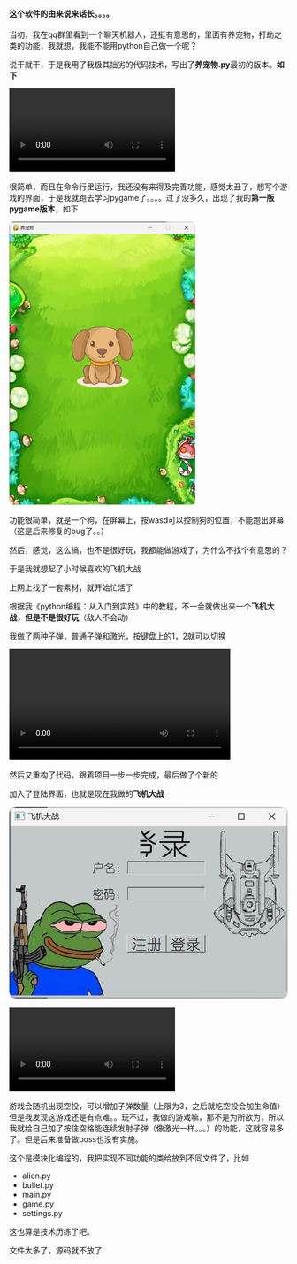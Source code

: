 ####  这个软件的由来说来话长。。。。

当初，我在qq群里看到一个聊天机器人，还挺有意思的，里面有养宠物，打劫之类的功能，我就想，我能不能用python自己做一个呢？  

说干就干，于是我用了我极其拙劣的代码技术，写出了**养宠物.py**最初的版本。**如下**  

<video src="../../image/passage2/1.mp4" controls="controls" width="auto" height="auto"></video>





很简单，而且在命令行里运行，我还没有来得及完善功能，感觉太丑了，想写个游戏的界面，于是我就跑去学习pygame了。。。。过了没多久，出现了我的**第一版pygame版本**，如下

<img src="../../image/passage2/1.png" alt="1" style="zoom:50%;" />

功能很简单，就是一个狗，在屏幕上，按wasd可以控制狗的位置，不能跑出屏幕（这是后来修复的bug了。。）

然后，感觉，这么搞，也不是很好玩，我都能做游戏了，为什么不找个有意思的？

于是我就想起了小时候喜欢的飞机大战

上网上找了一套素材，就开始忙活了  

根据我《python编程：从入门到实践》中的教程，不一会就做出来一个**飞机大战，但是不是很好玩**（敌人不会动）

我做了两种子弹，普通子弹和激光，按键盘上的1，2就可以切换  

<video src="../../image/passage2/2.mp4" controls="controls" width="400" height="auto"></video>

然后又重构了代码，跟着项目一步一步完成，最后做了个新的  

加入了登陆界面，也就是现在我做的**飞机大战**   

![1](../../image/passage2/2.png)



<video src="C:\Users\娄卫健\Desktop\homepage-master\homepage-master\image\passage2\3.mp4"></video>

游戏会随机出现空投，可以增加子弹数量（上限为3，之后就吃空投会加生命值）但是我发现这游戏还是有点难。。玩不过，我做的游戏嘛，那不是为所欲为，所以我就给自己加了按住空格能连续发射子弹（像激光一样。。。）的功能，这就容易多了。但是后来准备做boss也没有实施。

这个是模块化编程的，我把实现不同功能的类给放到不同文件了，比如

- alien.py
- bullet.py
- main.py
- game.py
- settings.py

这也算是技术历练了吧。

文件太多了，源码就不放了
